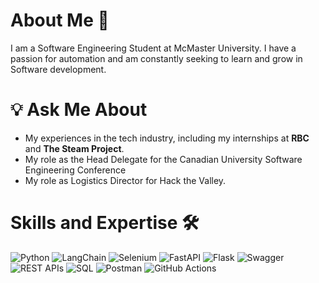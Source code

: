 # About Me 💫
I am a Software Engineering Student at McMaster University. I have a passion for automation and am constantly seeking to learn and grow in Software development.

# 💡 Ask Me About

- My experiences in the tech industry, including my internships at **RBC** and **The Steam Project**.
- My role as the Head Delegate for the Canadian University Software Engineering Conference
- My role as Logistics Director for Hack the Valley.

# Skills and Expertise 🛠️
![Python](https://img.shields.io/badge/python-3670A0?style=flat&logo=python&logoColor=ffdd54) 
![LangChain](https://img.shields.io/badge/LangChain-000000?style=flat)
![Selenium](https://img.shields.io/badge/Selenium-43B02A?style=flat&logo=selenium&logoColor=white)
![FastAPI](https://img.shields.io/badge/FastAPI-009688?style=flat&logo=fastapi&logoColor=white)
![Flask](https://img.shields.io/badge/Flask-000000?style=flat&logo=flask&logoColor=white)
![Swagger](https://img.shields.io/badge/Swagger-85EA2D?style=flat&logo=swagger&logoColor=black)
![REST APIs](https://img.shields.io/badge/REST%20APIs-005571?style=flat)
![SQL](https://img.shields.io/badge/SQL-003B57?style=flat&logo=sqlite&logoColor=white)
![Postman](https://img.shields.io/badge/Postman-FF6C37?style=flat&logo=postman&logoColor=white)
![GitHub Actions](https://img.shields.io/badge/github%20actions-%232671E5.svg?style=for-the-badge&logo=githubactions&logoColor=white)
